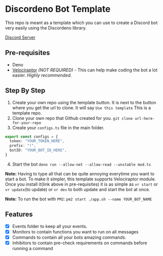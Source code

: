 # Discordeno Bot Template

This repo is meant as a template which you can use to create a Discord bot very easily using the Discordeno library.

[Discord Server](https://discord.gg/J4NqJ72)

## Pre-requisites

- Deno
- [Velociraptor](https://deno.land/x/velociraptor@v1.0.0-beta.5) *(NOT REQUIRED)* - This can help make coding the bot a lot easier. *Highly recommended*.

## Step By Step

1. Create your own repo using the template button. It is next to the button where you get the url to clone. It will say `Use this template` This is a template repo.
2. Clone your own repo that Github created for you. `git clone url-here-for-your-repo`
3. Create your `configs.ts` file in the main folder.

```ts
export const configs = {
  token: "YOUR_TOKEN_HERE",
  prefix: "!",
  botID: "YOUR_BOT_ID_HERE",
}
```

4. Start the bot `deno run --allow-net --allow-read --unstable mod.ts`

**Note:** Having to type all that can be quite annoying everytime you want to start a bot. To make it simpler, this template supports Velociraptor module. Once you install it(link above in pre-requisites) it is as simple as `vr start` or `vr update`(to update) or `vr dev` to both update and start the bot at once.

**Note:** To run the bot with `PM2`: `pm2 start ./app.sh --name YOUR_BOT_NAME`
## Features

- [x] Events folder to keep all your events.
- [x] Monitors to contain functions you want to run on all messages
- [x] Commands to contain all your bots amazing commands.
- [x] Inhibitors to contain pre-check requirements on commands before running a command
